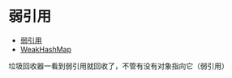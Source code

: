# 弱引用

- [弱引用](../../java/cool/zzy/java/lang/ref/WeakReferenceTest.java)
- [WeakHashMap](../../src/main/java/cool/zzy/source/java/util/WeakHashMap.java)

垃圾回收器一看到弱引用就回收了，不管有没有对象指向它（弱引用）
